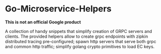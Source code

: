 # Go-Microservice-Helpers

**This is not an official Google product**

A collection of handy snippets that simplify creation of GRPC servers and
clients. The provided helpers allow to create grpc endpoints with zipkin
distributed tracing pre-configured; spawn http servers that serve both grpc and
common http traffic; simplify golang crypto primitives to load EC keys.
